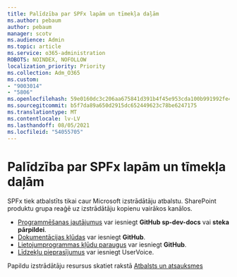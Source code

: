 ```yaml
---
title: Palīdzība par SPFx lapām un tīmekļa daļām
ms.author: pebaum
author: pebaum
manager: scotv
ms.audience: Admin
ms.topic: article
ms.service: o365-administration
ROBOTS: NOINDEX, NOFOLLOW
localization_priority: Priority
ms.collection: Adm_O365
ms.custom:
- "9003014"
- "5806"
ms.openlocfilehash: 59e0160dc3c206aa675841d391b4f45e953cda100b991992fe4668d697c9e069
ms.sourcegitcommit: b5f7da89a650d2915dc652449623c78be6247175
ms.translationtype: MT
ms.contentlocale: lv-LV
ms.lasthandoff: 08/05/2021
ms.locfileid: "54055705"
---
```

# <a name="help-with-spfx-pages-and-web-parts"></a>Palīdzība par SPFx lapām un tīmekļa daļām

SPFx tiek atbalstīts tikai caur Microsoft izstrādātāju atbalstu. SharePoint produktu grupa reaģē uz izstrādātāju kopienu vairākos kanālos.

- [Programmēšanas jautājumus](https://docs.microsoft.com/sharepoint/dev/support-feedback#programming-questions)  var iesniegt  **GitHub sp-dev-docs**  vai  **steka pārpildei**.
- [Dokumentācijas kļūdas](https://docs.microsoft.com/sharepoint/dev/support-feedback#documentation-bugs)  var iesniegt **GitHub**.
- [Lietojumprogrammas kļūdu paraugus](https://docs.microsoft.com/sharepoint/dev/support-feedback#sample-application-bugs) var iesniegt  **GitHub**.
- [Līdzekļu pieprasījumus](https://docs.microsoft.com/sharepoint/dev/support-feedback#feature-requests)  var iesniegt UserVoice.

Papildu izstrādātāju resursus skatiet rakstā  [Atbalsts un atsauksmes](https://docs.microsoft.com/sharepoint/dev/support-feedback)
